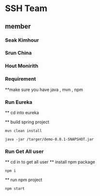 # SSH Team
## member
### Seak Kimhour
### Srun China
### Hout Monirith

### Requirement
**make sure you have java , mvn , npm


### Run Eureka
**
cd into eureka

** build spring project
```
mvn clean install
```
```
java -jar /targer/demo-0.0.1-SNAPSHOT.jar
```
### Run Get All user
** cd in to get all user
** install npm package
```
npm i
```
** run npm project
```
npm start
```

